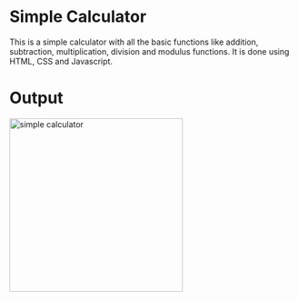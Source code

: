 # Simple Calculator
This is a simple calculator with all the basic functions like addition, subtraction, multiplication, division and modulus functions.
It is done using HTML, CSS and Javascript.
# Output
<img width="305" alt="simple calculator" src="https://github.com/srideviparimi/Calculator/assets/161400433/f36588b5-07fa-42dd-a051-35f8b6a3a461">
